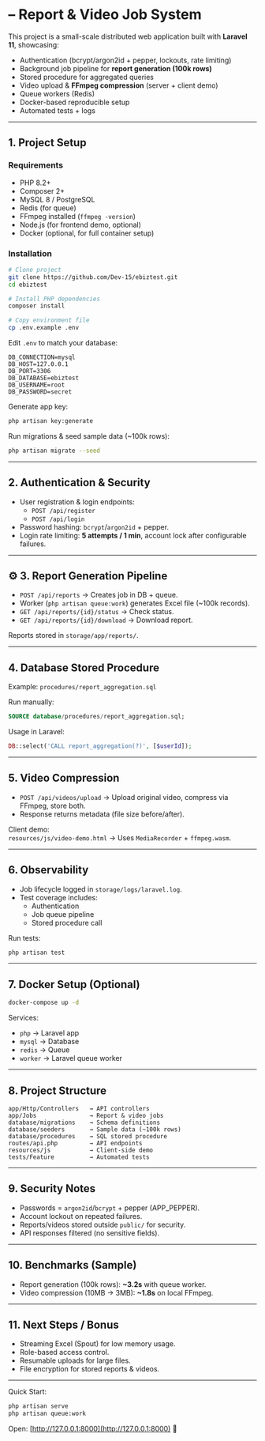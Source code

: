 # – Report & Video Job System

This project is a small-scale distributed web application built with **Laravel 11**, showcasing:

-  Authentication (bcrypt/argon2id + pepper, lockouts, rate limiting)  
-  Background job pipeline for **report generation (100k rows)**  
-  Stored procedure for aggregated queries  
-  Video upload & **FFmpeg compression** (server + client demo)  
-  Queue workers (Redis)  
-  Docker-based reproducible setup  
-  Automated tests + logs  

---

##  1. Project Setup

### Requirements
- PHP 8.2+  
- Composer 2+  
- MySQL 8 / PostgreSQL  
- Redis (for queue)  
- FFmpeg installed (`ffmpeg -version`)  
- Node.js (for frontend demo, optional)  
- Docker (optional, for full container setup)

### Installation

```bash
# Clone project
git clone https://github.com/Dev-15/ebiztest.git
cd ebiztest

# Install PHP dependencies
composer install

# Copy environment file
cp .env.example .env
```

Edit `.env` to match your database:

```env
DB_CONNECTION=mysql
DB_HOST=127.0.0.1
DB_PORT=3306
DB_DATABASE=ebiztest
DB_USERNAME=root
DB_PASSWORD=secret
```

Generate app key:

```bash
php artisan key:generate
```

Run migrations & seed sample data (~100k rows):

```bash
php artisan migrate --seed
```

---

##  2. Authentication & Security
- User registration & login endpoints:  
  - `POST /api/register`  
  - `POST /api/login`  
- Password hashing: `bcrypt`/`argon2id` + pepper.  
- Login rate limiting: **5 attempts / 1 min**, account lock after configurable failures.  

---

## ⚙️ 3. Report Generation Pipeline
- `POST /api/reports` → Creates job in DB + queue.  
- Worker (`php artisan queue:work`) generates Excel file (~100k records).  
- `GET /api/reports/{id}/status` → Check status.  
- `GET /api/reports/{id}/download` → Download report.  

 Reports stored in `storage/app/reports/`.

---

##  4. Database Stored Procedure
Example: `procedures/report_aggregation.sql`

Run manually:

```sql
SOURCE database/procedures/report_aggregation.sql;
```

Usage in Laravel:

```php
DB::select('CALL report_aggregation(?)', [$userId]);
```

---

##  5. Video Compression
- `POST /api/videos/upload` → Upload original video, compress via FFmpeg, store both.  
- Response returns metadata (file size before/after).  

Client demo:  
`resources/js/video-demo.html` → Uses `MediaRecorder` + `ffmpeg.wasm`.

---

##  6. Observability
- Job lifecycle logged in `storage/logs/laravel.log`.  
- Test coverage includes:  
  - Authentication  
  - Job queue pipeline  
  - Stored procedure call  

Run tests:

```bash
php artisan test
```

---

##  7. Docker Setup (Optional)
```bash
docker-compose up -d
```

Services:
- `php` → Laravel app  
- `mysql` → Database  
- `redis` → Queue  
- `worker` → Laravel queue worker  

---

##  8. Project Structure
```
app/Http/Controllers   → API controllers
app/Jobs               → Report & video jobs
database/migrations    → Schema definitions
database/seeders       → Sample data (~100k rows)
database/procedures    → SQL stored procedure
routes/api.php         → API endpoints
resources/js           → Client-side demo
tests/Feature          → Automated tests
```

---

##  9. Security Notes
- Passwords = `argon2id`/`bcrypt` + pepper (APP_PEPPER).  
- Account lockout on repeated failures.  
- Reports/videos stored outside `public/` for security.  
- API responses filtered (no sensitive fields).

---

##  10. Benchmarks (Sample)
- Report generation (100k rows): **~3.2s** with queue worker.  
- Video compression (10MB → 3MB): **~1.8s** on local FFmpeg.

---

##  11. Next Steps / Bonus
- Streaming Excel (Spout) for low memory usage.  
- Role-based access control.  
- Resumable uploads for large files.  
- File encryption for stored reports & videos.  

---

 Quick Start:

```bash
php artisan serve
php artisan queue:work
```

Open: [http://127.0.0.1:8000](http://127.0.0.1:8000) 🎉

